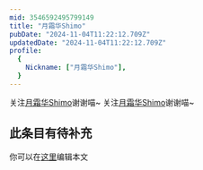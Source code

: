 ```yaml
---
mid: 3546592495799149
title: "月霜华Shimo"
pubDate: "2024-11-04T11:22:12.709Z"
updatedDate: "2024-11-04T11:22:12.709Z"
profile:
  {
    Nickname: ["月霜华Shimo"],
  }
---
```


关注[月霜华Shimo](https://space.bilibili.com/3546592495799149)谢谢喵~ 关注[月霜华Shimo](https://space.bilibili.com/3546592495799149)谢谢喵~

## 此条目有待补充
你可以在[这里](https://github.com/Yuhanawa/VTuber.ICU-Content/edit/master/v/月霜华Shimo/index.md)编辑本文
